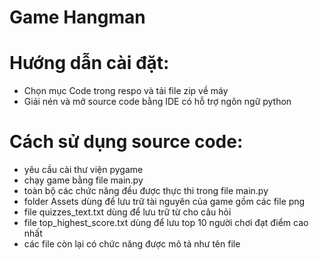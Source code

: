 # Game Hangman
# Hướng dẫn cài đặt:
+ Chọn mục Code trong respo và tải file zip về máy
+ Giải nén và mở source code bằng IDE có hỗ trợ ngôn ngữ python
# Cách sử dụng source code:
+ yêu cầu cài thư viện pygame
+ chạy game bằng file main.py
+ toàn bộ các chức năng đều được thực thi trong file main.py
+ folder Assets dùng để lưu trữ tài nguyên của game gồm các file png
+ file quizzes_text.txt dùng để lưu trữ từ cho câu hỏi
+ file top_highest_score.txt dùng để lưu top 10 người chơi đạt điểm cao nhất
+ các file còn lại có chức năng được mô tả như tên file


